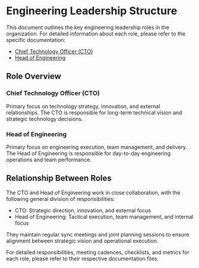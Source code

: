 # Engineering Leadership Structure

This document outlines the key engineering leadership roles in the organization. For detailed information about each role, please refer to the specific documentation:

- [Chief Technology Officer (CTO)](./cto_role.md)
- [Head of Engineering](./head_of_engineering_role.md)

## Role Overview

### Chief Technology Officer (CTO)
Primary focus on technology strategy, innovation, and external relationships. The CTO is responsible for long-term technical vision and strategic technology decisions.

### Head of Engineering
Primary focus on engineering execution, team management, and delivery. The Head of Engineering is responsible for day-to-day engineering operations and team performance.

## Relationship Between Roles

The CTO and Head of Engineering work in close collaboration, with the following general division of responsibilities:

- CTO: Strategic direction, innovation, and external focus
- Head of Engineering: Tactical execution, team management, and internal focus

They maintain regular sync meetings and joint planning sessions to ensure alignment between strategic vision and operational execution.

For detailed responsibilities, meeting cadences, checklists, and metrics for each role, please refer to their respective documentation files. 
